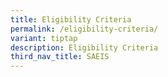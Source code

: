 ```yaml
---
title: Eligibility Criteria
permalink: /eligibility-criteria/
variant: tiptap
description: Eligibility Criteria
third_nav_title: SAEIS
---
```

